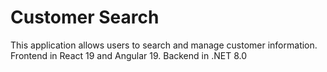 # Customer Search

This application allows users to search and manage customer information. Frontend in React 19 and Angular 19. Backend in .NET 8.0
